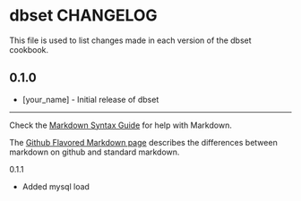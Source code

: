 # dbset CHANGELOG

This file is used to list changes made in each version of the dbset cookbook.

## 0.1.0
- [your_name] - Initial release of dbset

- - -
Check the [Markdown Syntax Guide](http://daringfireball.net/projects/markdown/syntax) for help with Markdown.

The [Github Flavored Markdown page](http://github.github.com/github-flavored-markdown/) describes the differences between markdown on github and standard markdown.

0.1.1
- Added mysql load
